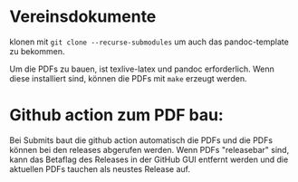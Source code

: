 # Vereinsdokumente

klonen mit `git clone --recurse-submodules` um auch das pandoc-template zu bekommen.

Um die PDFs zu bauen, ist texlive-latex und pandoc erforderlich. Wenn diese
installiert sind, können die PDFs mit ``make`` erzeugt werden.

# Github action zum PDF bau:
Bei Submits baut die github action automatisch die PDFs und die PDFs können bei den releases abgerufen
werden. Wenn PDFs "releasebar" sind, kann das Betaflag des Releases in
der GitHub GUI entfernt werden und die aktuellen PDFs tauchen als neustes
Release auf.